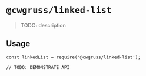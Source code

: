 # `@cwgruss/linked-list`

> TODO: description

## Usage

```
const linkedList = require('@cwgruss/linked-list');

// TODO: DEMONSTRATE API
```
